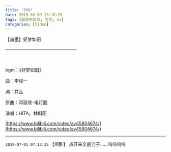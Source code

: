 ```yaml
---
title: "168"
date: 2019-03-09 13:18:15
tags: [霹雳布袋戏, 玄宗, mv]
categories: [Video]
---
```


<p>【赭墨】好梦如旧</p> 
<p>————————————————</p> 
<p>&nbsp;</p> 
<p>bgm：《好梦如旧》</p> 
<p>曲：李峻一</p> 
<p>词：并瓦</p> 
<p>原曲：邓丽欣-电灯胆</p> 
<p>演唱：HITA，林斜阳</p>

[https://www.bilibili.com/video/av45804674/](https://www.bilibili.com/video/av45804674/)

<!-- more -->

---

`2019-07-01 07:13:35` 【鸠卧】 点开来全是刀子……呜呜呜呜
